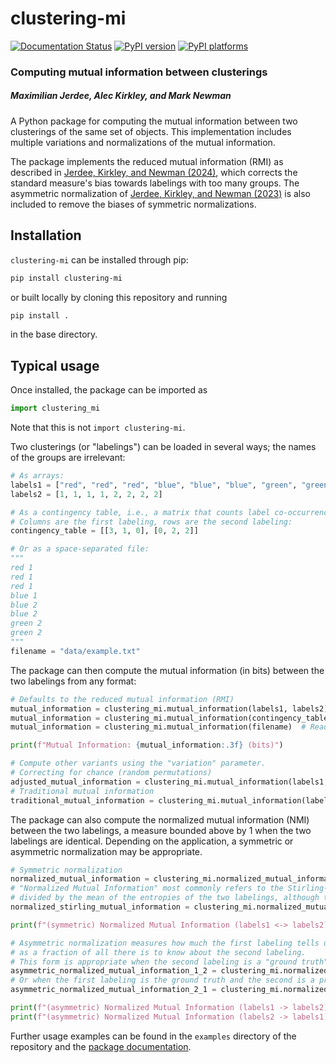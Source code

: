 # clustering-mi

[![Documentation Status][rtd-badge]][rtd-link]
[![PyPI version][pypi-version]][pypi-link]
[![PyPI platforms][pypi-platforms]][pypi-link]

<!-- SPHINX-START -->

<!-- prettier-ignore-start -->
[actions-badge]:            https://github.com/maxjerdee/clustering-mi/workflows/CI/badge.svg
[actions-link]:             https://github.com/maxjerdee/clustering-mi/actions
[codecov-badge]:            https://codecov.io/github/maxjerdee/clustering-mi/graph/badge.svg?token=In4SI7LJjQ
[codecov-link]:             https://codecov.io/github/maxjerdee/clustering-mi
[github-discussions-badge]: https://img.shields.io/static/v1?label=Discussions&message=Ask&color=blue&logo=github
[github-discussions-link]:  https://github.com/maxjerdee/clustering-mi/discussions
[pypi-link]:                https://pypi.org/project/clustering-mi/
[pypi-platforms]:           https://img.shields.io/pypi/pyversions/clustering-mi
[pypi-version]:             https://img.shields.io/pypi/v/clustering-mi
[rtd-badge]:                https://readthedocs.org/projects/clustering-mi/badge/?version=stable
[rtd-link]:                 https://clustering-mi.readthedocs.io/en/stable

<!-- prettier-ignore-end -->

### Computing mutual information between clusterings

##### Maximilian Jerdee, Alec Kirkley, and Mark Newman

A Python package for computing the mutual information between two clusterings of
the same set of objects. This implementation includes multiple variations and
normalizations of the mutual information.

The package implements the reduced mutual information (RMI) as described in
[Jerdee, Kirkley, and Newman (2024)](https://arxiv.org/pdf/2405.05393), which
corrects the standard measure's bias towards labelings with too many groups. The
asymmetric normalization of
[Jerdee, Kirkley, and Newman (2023)](https://arxiv.org/abs/2307.01282) is also
included to remove the biases of symmetric normalizations.

## Installation

`clustering-mi` can be installed through pip:

```bash
pip install clustering-mi
```

or built locally by cloning this repository and running

```bash
pip install .
```

in the base directory.

## Typical usage

Once installed, the package can be imported as

```python
import clustering_mi
```

Note that this is not `import clustering-mi`.

Two clusterings (or "labelings") can be loaded in several ways; the names of the groups are
irrelevant:

```python
# As arrays:
labels1 = ["red", "red", "red", "blue", "blue", "blue", "green", "green"]
labels2 = [1, 1, 1, 1, 2, 2, 2, 2]

# As a contingency table, i.e., a matrix that counts label co-occurrences.
# Columns are the first labeling, rows are the second labeling:
contingency_table = [[3, 1, 0], [0, 2, 2]]

# Or as a space-separated file:
"""
red 1
red 1
red 1
blue 1
blue 2
blue 2
green 2
green 2
"""
filename = "data/example.txt"
```

The package can then compute the mutual information (in bits) between the
two labelings from any format:

```python
# Defaults to the reduced mutual information (RMI)
mutual_information = clustering_mi.mutual_information(labels1, labels2)  # From lists
mutual_information = clustering_mi.mutual_information(contingency_table)  # From contingency table
mutual_information = clustering_mi.mutual_information(filename)  # Reads filename

print(f"Mutual Information: {mutual_information:.3f} (bits)")

# Compute other variants using the "variation" parameter.
# Correcting for chance (random permutations)
adjusted_mutual_information = clustering_mi.mutual_information(labels1, labels2, variation="adjusted")  
# Traditional mutual information
traditional_mutual_information = clustering_mi.mutual_information(labels1, labels2, variation="traditional")
```

The package can also compute the normalized mutual information (NMI) between the two
labelings, a measure bounded above by 1 when the two labelings are
identical. Depending on the application, a symmetric or asymmetric normalization
may be appropriate.

```python
# Symmetric normalization
normalized_mutual_information = clustering_mi.normalized_mutual_information(labels1, labels2, normalization="mean")
# "Normalized Mutual Information" most commonly refers to the Stirling-approximated mutual information
# divided by the mean of the entropies of the two labelings, although this is not our preferred measure.
normalized_stirling_mutual_information = clustering_mi.normalized_mutual_information(labels1, labels2, variation="stirling", normalization="mean")

print(f"(symmetric) Normalized Mutual Information (labels1 <-> labels2): {normalized_mutual_information:.3f}")

# Asymmetric normalization measures how much the first labeling tells us about the second,
# as a fraction of all there is to know about the second labeling.
# This form is appropriate when the second labeling is a "ground truth" and the first is a prediction.
asymmetric_normalized_mutual_information_1_2 = clustering_mi.normalized_mutual_information(labels1, labels2, normalization="second")
# Or when the first labeling is the ground truth and the second is a prediction.
asymmetric_normalized_mutual_information_2_1 = clustering_mi.normalized_mutual_information(labels1, labels2, normalization="first")

print(f"(asymmetric) Normalized Mutual Information (labels1 -> labels2): {asymmetric_normalized_mutual_information_1_2:.3f}")
print(f"(asymmetric) Normalized Mutual Information (labels2 -> labels1): {asymmetric_normalized_mutual_information_2_1:.3f}")
```

Further usage examples can be found in the `examples` directory of the
repository and the [package documentation][rtd-link].